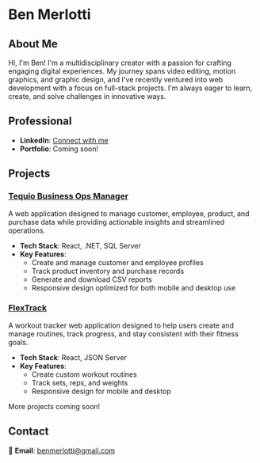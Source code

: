 # Ben Merlotti

## About Me  
Hi, I'm Ben! I'm a multidisciplinary creator with a passion for crafting engaging digital experiences. My journey spans video editing, motion graphics, and graphic design, and I've recently ventured into web development with a focus on full-stack projects. I'm always eager to learn, create, and solve challenges in innovative ways.

## Professional  
- **LinkedIn**: [Connect with me](https://www.linkedin.com/in/benmerlotti/)  
- **Portfolio**: Coming soon!  

## Projects  

### [Tequio Business Ops Manager](https://github.com/benMerlotti/TequioDemoTrack_Capstone)  
A web application designed to manage customer, employee, product, and purchase data while providing actionable insights and streamlined operations.
- **Tech Stack**: React, .NET, SQL Server
- **Key Features**:  
  - Create and manage customer and employee profiles  
  - Track product inventory and purchase records  
  - Generate and download CSV reports  
  - Responsive design optimized for both mobile and desktop use  


### [FlexTrack](https://github.com/benMerlotti/FlexTrack_Capstone)  
A workout tracker web application designed to help users create and manage routines, track progress, and stay consistent with their fitness goals.  
- **Tech Stack**: React, JSON Server
- **Key Features**:  
  - Create custom workout routines  
  - Track sets, reps, and weights  
  - Responsive design for mobile and desktop  

More projects coming soon!  

## Contact  
📧 **Email**: [benmerlotti@gmail.com](mailto:benmerlotti@gmail.com)  




